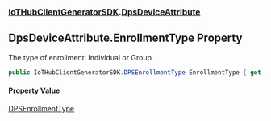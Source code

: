 ### [IoTHubClientGeneratorSDK](./IoTHubClientGeneratorSDK.md 'IoTHubClientGeneratorSDK').[DpsDeviceAttribute](./IoTHubClientGeneratorSDK-DpsDeviceAttribute.md 'IoTHubClientGeneratorSDK.DpsDeviceAttribute')
## DpsDeviceAttribute.EnrollmentType Property
The type of enrollment: Individual or Group  
```csharp
public IoTHubClientGeneratorSDK.DPSEnrollmentType EnrollmentType { get; set; }
```
#### Property Value
[DPSEnrollmentType](./IoTHubClientGeneratorSDK-DPSEnrollmentType.md 'IoTHubClientGeneratorSDK.DPSEnrollmentType')  
